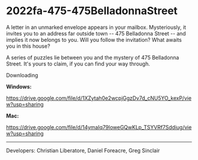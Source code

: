 # 2022fa-475-475BelladonnaStreet
A letter in an unmarked envelope appears in your mailbox. Mysteriously, it invites you to an address far outside town -- 475 Belladonna Street -- and implies it now belongs to you. Will you follow the invitation? What awaits you in this house?

A series of puzzles lie between you and the mystery of 475 Belladonna Street. It's yours to claim, if you can find your way through.

Downloading

**Windows:**

https://drive.google.com/file/d/1XZytah0e2wcpjGgzDv7d_cNU5YO_kexP/view?usp=sharing

**Mac:**

https://drive.google.com/file/d/14ymaIq79loweGQwKLp_TSYVRf7Sddiug/view?usp=sharing

-----------------------
Developers:
Christian Liberatore,
Daniel Foreacre,
Greg Sinclair
